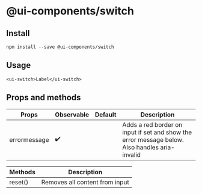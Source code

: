 # @ui-components/switch

## Install

```
npm install --save @ui-components/switch
```

## Usage

```
<ui-switch>Label</ui-switch>
```

## Props and methods

| Props        | Observable         | Default | Description                                                                                   |
| ------------ | ------------------ | ------- | --------------------------------------------------------------------------------------------- |
| errormessage | :heavy_check_mark: |         | Adds a red border on input if set and show the error message below. Also handles aria-invalid |

| Methods | Description                    |
| ------- | ------------------------------ |
| reset() | Removes all content from input |
